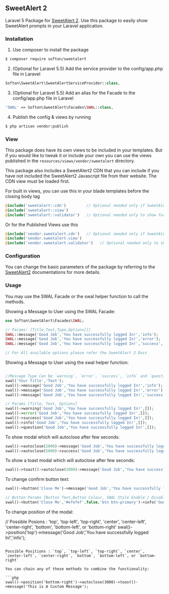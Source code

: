 ## SweetAlert 2

Laravel 5 Package for [SweetAlert 2](https://github.com/sweetalert2/sweetalert2/). Use this package to easily show SweetAlert prompts in your Laravel application.

### Installation

1. Use composer to install the package

```bash
$ composer require softon/sweetalert
```

2. (Optional for Laravel 5.5) Add the service provider to the config/app.php file in Laravel

```php    
Softon\SweetAlert\SweetAlertServiceProvider::class,
```

3. (Optional for Laravel 5.5) Add an alias for the Facade to the config/app.php file in Laravel<br>

```php   
'SWAL' => Softon\SweetAlert\Facades\SWAL::class,
```
      
4. Publish the config & views by running <br>

```bash
$ php artisan vendor:publish
```

### View

This package does have its own views to be included in your templates. But if you would like to tweak it or include your own you can use the views published in the `resources/views/vendor/sweetalert` directory. 

This package also includes a SweetAlert2 CDN that you can include if you have not included the SweetAlert2 Javascript file from their website. The CDN view must be loaded first.

For built in views, you can use this in your blade templates before the closing body tag

```php
@include('sweetalert::cdn')         // Optional needed only if SweetAlert2 files are not inserted by the developer 
@include('sweetalert::view')
@include('sweetalert::validator')   // Optional needed only to show form validation errors automatically
```

Or for the Published Views use this

```php
@include('vendor.sweetalert.cdn')   // Optional needed only if SweetAlert2 files are not inserted by the developer
@include('vendor.sweetalert.view')
@include('vendor.sweetalert.validator')   // Optional needed only to show form validation errors automatically
```

### Configuration

You can change the basic parameters of the package by referring to the [SweetAlert2](https://github.com/sweetalert2/sweetalert2/) documentations for more details.

### Usage

You may use the SWAL Facade or the swal helper function to call the methods.

Showing a Message to User using the SWAL Facade:

```php
use Softon\SweetAlert\Facades\SWAL;  

// Params: [Title,Text,Type,Options[]]
SWAL::message('Good Job','You have successfully logged In!','info');  
SWAL::message('Good Job','You have successfully logged In!','error');  
SWAL::message('Good Job','You have successfully logged In!','success',['timer'=>2000]);

// For All available options please refer the SweetAlert 2 Docs
 ```

Showing a Message to User using the swal helper function:

```php

//Message Type Can be `warning`, `error`, `success`, `info` and `question`. Based on this there are some convinence function that can be used instead of the message method.:
swal('Your Title','Text');
swal()->message('Good Job','You have successfully logged In!','info');  
swal()->message('Good Job','You have successfully logged In!','error');  
swal()->message('Good Job','You have successfully logged In!','success',['timer'=>2000]);
 ```

```php
// Params [Title, Text, Options]
swal()->warning('Good Job','You have successfully logged In!',[]);
swal()->error('Good Job','You have successfully logged In!',[]);
swal()->success('Good Job','You have successfully logged In!',[]);
swal()->info('Good Job','You have successfully logged In!',[]);
swal()->question('Good Job','You have successfully logged In!',[]);
```

To show modal which will autoclose after few seconds:

```php 
swal()->autoclose(2000)->message('Good Job','You have successfully logged In!','info'); 
swal()->autoclose(5000)->success('Good Job','You have successfully logged In!'); 
```

To show a toast modal which will autoclose after few seconds:

```php 
swal()->toast()->autoclose(2000)->message('Good Job','You have successfully logged In!','info'); 
```

To change confirm button text:

```php 
swal()->button('Close Me')->message('Good Job','You have successfully logged In!','info'); 

// Button Params [Button Text,Button Colour, SWAL Style Enable / Disable, Style Class for Buttons]
swal()->button('Close Me','#efefef',false,'btn btn-primary')->info('Good Job','You have successfully logged In!'); 
```

To change position of the modal:

//  Possible Posions : 'top', 'top-left', 'top-right', 'center', 'center-left', 'center-right', 'bottom', 'bottom-left', or 'bottom-right'
swal()->position('top')->message('Good Job','You have successfully logged In!','info'); 
```

Possible Positions : `top`, `top-left`, `top-right`, `center`, `center-left`, `center-right`, `bottom`, `bottom-left`, or `bottom-right`

You can chain any of these methods to combine the functionality:

```php 
swal()->position('bottom-right')->autoclose(3000)->toast()->message('This is A Custom Message');
```
